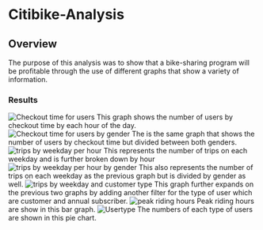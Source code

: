 # Citibike-Analysis
## Overview
The purpose of this analysis was to show that a bike-sharing program will be profitable through the use of different graphs that show a variety of information.
### Results
![Checkout time for users](https://user-images.githubusercontent.com/98357581/170883901-083e63ec-920c-4f2e-b066-418ed89c8de5.PNG)
This graph shows the number of users by checkout time by each hour of the day.
![Checkout time for users by gender](https://user-images.githubusercontent.com/98357581/170884029-8fc18832-c276-417b-ab5b-380d596ec4d6.PNG)
The is the same graph that shows the number of users by checkout time but divided between both genders.
![trips by weekday per hour](https://user-images.githubusercontent.com/98357581/170884097-a6ec5e7f-1dd0-464f-9646-ce73db28e217.PNG)
This represents the number of trips on each weekday and is further broken down by hour 
![trips by weekday per hour by gender](https://user-images.githubusercontent.com/98357581/170884159-899e2f0e-5e41-4424-a4b1-823b740a2b57.PNG)
This also represents the number of trips on each weekday as the previous graph but is divided by gender as well.
![trips by weekday and customer type](https://user-images.githubusercontent.com/98357581/170884207-051e1954-d2b4-4c7a-88c4-563b9d0fce42.PNG)
This graph further expands on the previous two graphs by adding another filter for the type of user which are customer and annual subscriber.
![peak riding hours](https://user-images.githubusercontent.com/98357581/170884261-b2847853-08ba-4107-abd8-ea7eb9ef11a3.PNG)
Peak riding hours are show in this bar graph.
![Usertype](https://user-images.githubusercontent.com/98357581/170884314-c15c0e80-d8b0-4e7a-9186-d95cb53a3584.PNG)
The numbers of each type of users are shown in this pie chart.
